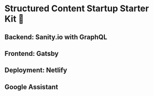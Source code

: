 # Structured Content Startup Starter Kit 🚀

## Backend: Sanity.io with GraphQL

## Frontend: Gatsby

## Deployment: Netlify

## Google Assistant